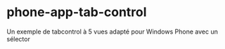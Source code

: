 # phone-app-tab-control
Un exemple de tabcontrol à 5 vues adapté pour Windows Phone avec un sélector
